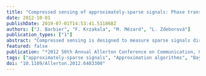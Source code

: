 ```yaml
---
title: "Compressed sensing of approximately-sparse signals: Phase transitions and optimal reconstruction"
date: 2012-10-01
publishDate: 2019-07-01T14:53:41.511868Z
authors: ["J. Barbier", "F. Krzakala", "M. Mézard", "L. Zdeborová"]
publication_types: ["1"]
abstract: "Compressed sensing is designed to measure sparse signals directly in a compressed form. However, most signals of interest are only “approximately sparse”, i.e. even though the signal contains only a small fraction of relevant (large) components the other components are not strictly equal to zero, but are only close to zero. In this paper we model the approximately sparse signal with a Gaussian distribution of small components, and we study its compressed sensing with dense random matrices. We use replica calculations to determine the mean-squared error of the Bayes-optimal reconstruction for such signals, as a function of the variance of the small components, the density of large components and the measurement rate. We then use the G-AMP algorithm and we quantify the region of parameters for which this algorithm achieves optimality (for large systems). Finally, we show that in the region where the G-AMP algorithm for the homogeneous measurement matrices is not optimal, a special “seeding” design of a spatially-coupled measurement matrix allows to restore optimality."
featured: false
publication: "*2012 50th Annual Allerton Conference on Communication, Control, and Computing (Allerton)*"
tags: ["approximately-sparse signals", "Approximation algorithms", "Bayes methods", "Bayes-optimal reconstruction", "compressed sensing", "Compressed sensing", "dense random matrices", "Density measurement", "G-AMP algorithm", "Gaussian distribution", "Mathematical model", "matrix algebra", "mean square error methods", "mean-squared error", "measurement rate", "Noise measurement", "optimal reconstruction", "Optimized production technology", "phase transitions", "seeding design", "signal reconstruction", "Sparse matrices", "spatially-coupled measurement matrix"]
doi: "10.1109/Allerton.2012.6483300"
---
```


